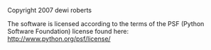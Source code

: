 Copyright 2007 dewi roberts

The software is licensed according to the terms of the PSF (Python Software Foundation) license found here: http://www.python.org/psf/license/